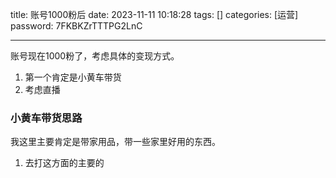 title: 账号1000粉后 
date: 2023-11-11 10:18:28 
tags: []
categories: [运营]
password: 7FKBKZrTTTPG2LnC

---
 <!--more-->

 账号现在1000粉了，考虑具体的变现方式。

 1. 第一个肯定是小黄车带货
 2. 考虑直播

 
 ### 小黄车带货思路

 我这里主要肯定是带家用品，带一些家里好用的东西。

1. 去打这方面的主要的